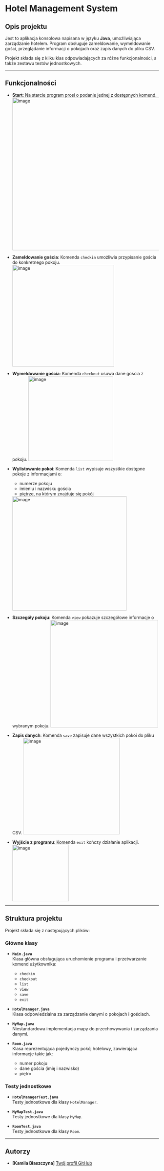 # Hotel Management System

## Opis projektu

Jest to aplikacja konsolowa napisana w języku **Java**, umożliwiająca zarządzanie hotelem. Program obsługuje zameldowanie, wymeldowanie gości, przeglądanie informacji o pokojach oraz zapis danych do pliku CSV. 

Projekt składa się z kilku klas odpowiadających za różne funkcjonalności, a także zestawu testów jednostkowych.

---

## Funkcjonalności

- **Start**: Na starcie program prosi o podanie jednej z dostępnych komend.
  <img width="500" alt="image" src="https://github.com/user-attachments/assets/de363e66-6e81-43e5-91d5-a3cb33a821ce">

- **Zameldowanie gościa**: Komenda `checkin` umożliwia przypisanie gościa do konkretnego pokoju.
  <img width="333" alt="image" src="https://github.com/user-attachments/assets/32a58df0-26b5-4864-b38b-b914185cfa58">

- **Wymeldowanie gościa**: Komenda `checkout` usuwa dane gościa z pokoju.
  <img width="278" alt="image" src="https://github.com/user-attachments/assets/2f28383c-12d7-47f9-9017-de80494dc5e5">

- **Wylistowanie pokoi**: Komenda `list` wypisuje wszystkie dostępne pokoje z informacjami o:
  - numerze pokoju
  - imieniu i nazwisku gościa
  - piętrze, na którym znajduje się pokój 
  <img width="374" alt="image" src="https://github.com/user-attachments/assets/f0161232-b5dd-43fc-9f99-1c96ae94eca1">

- **Szczegóły pokoju**: Komenda `view` pokazuje szczegółowe informacje o wybranym pokoju.
  <img width="352" alt="image" src="https://github.com/user-attachments/assets/18ee1cb0-f29a-4ff5-8011-d75263fdc944">

- **Zapis danych**: Komenda `save` zapisuje dane wszystkich pokoi do pliku CSV.
  <img width="316" alt="image" src="https://github.com/user-attachments/assets/333f3ec1-7f95-432c-82ed-69f55b80547c">

- **Wyjście z programu**: Komenda `exit` kończy działanie aplikacji.
  <img width="185" alt="image" src="https://github.com/user-attachments/assets/55820d55-c3d3-4678-89ea-158cf6600534">


---

## Struktura projektu

Projekt składa się z następujących plików:

### **Główne klasy**

- **`Main.java`**  
  Klasa główna obsługująca uruchomienie programu i przetwarzanie komend użytkownika:
  - `checkin`
  - `checkout`
  - `list`
  - `view`
  - `save`
  - `exit`

- **`HotelManager.java`**  
  Klasa odpowiedzialna za zarządzanie danymi o pokojach i gościach.

- **`MyMap.java`**  
  Niestandardowa implementacja mapy do przechowywania i zarządzania danymi.

- **`Room.java`**  
  Klasa reprezentująca pojedynczy pokój hotelowy, zawierająca informacje takie jak:
  - numer pokoju
  - dane gościa (imię i nazwisko)
  - piętro

### **Testy jednostkowe**

- **`HotelManagerTest.java`**  
  Testy jednostkowe dla klasy `HotelManager`.

- **`MyMapTest.java`**  
  Testy jednostkowe dla klasy `MyMap`.

- **`RoomTest.java`**  
  Testy jednostkowe dla klasy `Room`.

---

## Autorzy

- **[Kamila Błaszczyna]**  [Twój profil GitHub](https://github.com/kamilabla)  


